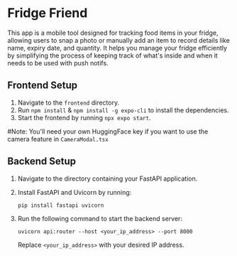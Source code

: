 # Fridge Friend

This app is a mobile tool designed for tracking food items in your fridge, allowing users to snap a photo or manually add an item to record details like name, expiry date, and quantity. It helps you manage your fridge efficiently by simplifying the process of keeping track of what's inside and when it needs to be used with push notifs.

 
## Frontend Setup
1. Navigate to the `frontend` directory.
2. Run `npm install` & `npm install -g expo-cli` to install the dependencies.
3. Start the frontend by running `npx expo start`.

#Note: You'll need your own HuggingFace key if you want to use the camera feature in `CameraModal.tsx`
## Backend Setup
1. Navigate to the directory containing your FastAPI application.
2. Install FastAPI and Uvicorn by running:
   ```
   pip install fastapi uvicorn
   ```

3. Run the following command to start the backend server:
   ```
   uvicorn api:router --host <your_ip_address> --port 8000 
   ```
   Replace `<your_ip_address>` with your desired IP address.
